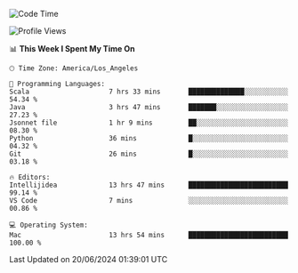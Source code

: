 <!--START_SECTION:waka-->
![Code Time](http://img.shields.io/badge/Code%20Time-1%2C061%20hrs%2035%20mins-blue)

![Profile Views](http://img.shields.io/badge/Profile%20Views-0-blue)

📊 **This Week I Spent My Time On** 

```text
🕑︎ Time Zone: America/Los_Angeles

💬 Programming Languages: 
Scala                    7 hrs 33 mins       ██████████████░░░░░░░░░░░   54.34 % 
Java                     3 hrs 47 mins       ███████░░░░░░░░░░░░░░░░░░   27.23 % 
Jsonnet file             1 hr 9 mins         ██░░░░░░░░░░░░░░░░░░░░░░░   08.30 % 
Python                   36 mins             █░░░░░░░░░░░░░░░░░░░░░░░░   04.32 % 
Git                      26 mins             █░░░░░░░░░░░░░░░░░░░░░░░░   03.18 % 

🔥 Editors: 
Intellijidea             13 hrs 47 mins      █████████████████████████   99.14 % 
VS Code                  7 mins              ░░░░░░░░░░░░░░░░░░░░░░░░░   00.86 % 

💻 Operating System: 
Mac                      13 hrs 54 mins      █████████████████████████   100.00 % 
```


 Last Updated on 20/06/2024 01:39:01 UTC
<!--END_SECTION:waka-->
